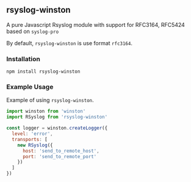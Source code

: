 ## rsyslog-winston

A pure Javascript Rsyslog module with support for RFC3164, RFC5424 based on `syslog-pro`

By default, `rsyslog-winston` is use format `rfc3164`.

### Installation

```shell
npm install rsyslog-winston
```

### Example Usage

Example of using `rsyslog-winston`.

```js
import winston from 'winston'
import RSyslog from 'rsyslog-winston'

const logger = winston.createLogger({
  level: 'error',
  transports: [
    new RSyslog({
      host: 'send_to_remote_host',
      port: 'send_to_remote_port'
    })
  ]
})
```
